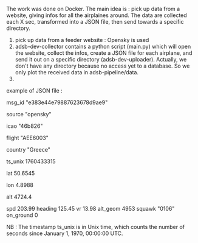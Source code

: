 The work was done on Docker. 
The main idea is : pick up data from a website,  giving infos for all the airplaines around. The data are collected each X sec,
transformed into a JSON file, then send towards a specific directory. 


1) pick up data from a feeder website : Opensky is used
2)  adsb-dev-collector contains a python script (main.py) which will open the website, collect the infos, create a JSON file for each airplane, and send it out on a specific directory (adsb-dev-uploader). Actually, we don't have any directory because no access yet to a database. So we only plot the received data in adsb-pipeline/data. 
3) 

example of JSON file : 

msg_id	"e383e44e79887623678d9ae9"

source	"opensky"

icao	"46b826"

flight	"AEE6003"

country	"Greece"

ts_unix	1760433315

lat	50.6545

lon	4.8988

alt	4724.4

spd	203.99
heading	125.45
vr	13.98
alt_geom	4953
squawk	"0106"
on_ground	0

NB : 
The timestamp ts_unix is in Unix time, which counts the number of seconds since January 1, 1970, 00:00:00 UTC.


